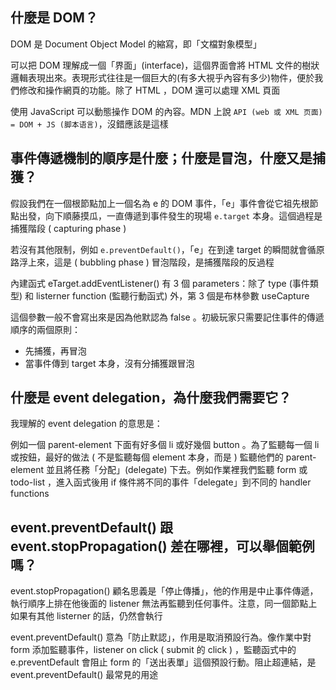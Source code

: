 ## 什麼是 DOM？

DOM 是 Document Object Model 的縮寫，即「文檔對象模型」

可以把 DOM 理解成一個「界面」(interface)，這個界面會將 HTML 文件的樹狀邏輯表現出來。表現形式往往是一個巨大的(有多大視乎內容有多少)物件，便於我們修改和操作網頁的功能。除了 HTML ，DOM 還可以處理 XML 頁面

使用 JavaScript 可以動態操作 DOM 的內容。MDN 上說 `API (web 或 XML 页面) = DOM + JS (脚本语言)`，沒錯應該是這樣


## 事件傳遞機制的順序是什麼；什麼是冒泡，什麼又是捕獲？

假設我們在一個根節點加上一個名為 e 的 DOM 事件，「e」事件會從它祖先根節點出發，向下順藤摸瓜，一直傳遞到事件發生的現場 `e.target` 本身。這個過程是捕獲階段 ( capturing phase )

若沒有其他限制，例如 `e.preventDefault()`，「e」在到達 target 的瞬間就會循原路浮上來，這是 ( bubbling phase ) 冒泡階段，是捕獲階段的反過程

內建函式 eTarget.addEventListener() 有 3 個 parameters：除了 type (事件類型) 和 listerner function (監聽行動函式) 外，第 3 個是布林參數 useCapture 

這個參數一般不會寫出來是因為他默認為 false 。初級玩家只需要記住事件的傳遞順序的兩個原則：
- 先捕獲，再冒泡
- 當事件傳到 target 本身，沒有分捕獲跟冒泡


## 什麼是 event delegation，為什麼我們需要它？

我理解的 event delegation 的意思是：

例如一個 parent-element 下面有好多個 li 或好幾個 button 。為了監聽每一個 li 或按鈕，最好的做法 ( 不是監聽每個 element 本身，而是 ) 監聽他們的 parent-element 並且將任務「分配」(delegate) 下去。例如作業裡我們監聽 form 或 todo-list ，進入函式後用 if 條件將不同的事件「delegate」到不同的 handler functions


## event.preventDefault() 跟 event.stopPropagation() 差在哪裡，可以舉個範例嗎？

event.stopPropagation() 顧名思義是「停止傳播」，他的作用是中止事件傳遞，執行順序上排在他後面的 listener 無法再監聽到任何事件。注意，同一個節點上如果有其他 listerner 的話，仍然會執行

event.preventDefault() 意為「防止默認」，作用是取消預設行為。像作業中對 form 添加監聽事件，listener on click ( submit 的 click ) ，監聽函式中的 e.preventDefault 會阻止 form 的「送出表單」這個預設行動。阻止超連結，是 event.preventDefault() 最常見的用途




